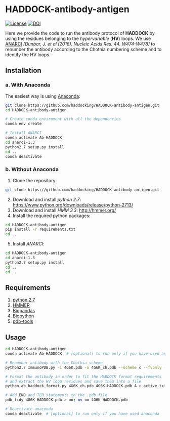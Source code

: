 # HADDOCK-antibody-antigen

[![License](https://img.shields.io/badge/License-Apache%202.0-yellowgreen.svg)](https://opensource.org/licenses/Apache-2.0)
[![DOI](https://zenodo.org/badge/241584375.svg)](https://zenodo.org/badge/latestdoi/241584375)

Here we provide the code to run the antibody protocol of **HADDOCK** by using the residues belonging to the _hypervariable_ (**HV**) loops.
We use [ANARCI](http://opig.stats.ox.ac.uk/webapps/newsabdab/sabpred/anarci/) _[Dunbar, J. et al (2016). Nucleic Acids Res. 44. W474-W478]_ to renumber the antibody according to the Chothia numbering scheme and to identify the HV loops.

## Installation

### a. With Anaconda

The easiest way is using [Anaconda](https://www.anaconda.com/distribution/):

```bash
git clone https://github.com/haddocking/HADDOCK-antibody-antigen.git
cd HADDOCK-antibody-antigen

# Create conda enviroment with all the dependencies
conda env create

# Install ANARCI
conda activate Ab-HADDOCK
cd anarci-1.3
python2.7 setup.py install
cd ..
conda deactivate
```

### b. Without Anaconda

1.  Clone the repository:

```bash
git clone https://github.com/haddocking/HADDOCK-antibody-antigen.git
```

2.  Download and install _python 2.7_: https://www.python.org/downloads/release/python-2713/
3.  Download and install _HMM 3.3_: http://hmmer.org/
4.  Install the required python packages:

```bash
cd HADDOCK-antibody-antigen
pip install -r requirements.txt
cd ..
```

5.  Install _ANARCI_:

```bash
cd HADDOCK-antibody-antigen
cd anarci-1.3
python2.7 setup.py install
cd ..
cd ..
```

## Requirements

1.  [python 2.7](https://www.python.org/downloads/release/python-2713/)
2.  [HMMER](http://hmmer.org/)
3.  [Biopandas](http://rasbt.github.io/biopandas/)
4.  [Biopython](https://biopython.org/)
5.  [pdb-tools](https://github.com/haddocking/pdb-tools)

## Usage

```bash
cd HADDOCK-antibody-antigen
conda activate Ab-HADDOCK  # [optional] to run only if you have used anaconda

# Renumber antibody with the Chothia scheme
python2.7 ImmunoPDB.py -i 4G6K.pdb -o 4G6K_ch.pdb --scheme c --fvonly --rename --splitscfv

# Format the antibody in order to fit the HADDOCK format requirements
# and extract the HV loop residues and save them into a file
python ab_haddock_format.py 4G6K_ch.pdb 4G6K-HADDOCK.pdb A > active.txt

# Add END and TER statements to the .pdb file
pdb_tidy 4G6K-HADDOCK.pdb > oo; mv oo 4G6K-HADDOCK.pdb

# Deactivate anaconda
conda deactivate  # [optional] to run only if you have used anaconda
```
